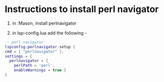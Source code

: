 # Instructions to install perl navigator

1) in :Mason, install perlnavigator

2. in lsp-config.lua add the following -
```lua
-- perl navigator
lspconfig.perlnavigator.setup {
cmd = { "perlnavigator" },
settings = {
  perlnavigator = {
    perlPath = 'perl',
    enableWarnings = true }
}

```
